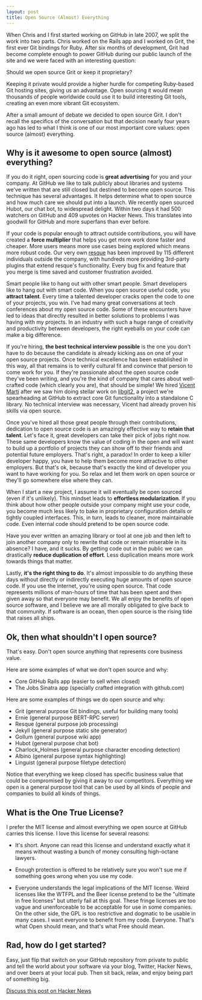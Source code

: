 ```yaml
---
layout: post
title: Open Source (Almost) Everything
---
```


When Chris and I first started working on GitHub in late 2007, we split the work into two parts. Chris worked on the Rails app and I worked on Grit, the first ever Git bindings for Ruby. After six months of development, Grit had become complete enough to power GitHub during our public launch of the site and we were faced with an interesting question:

Should we open source Grit or keep it proprietary?

Keeping it private would provide a higher hurdle for competing Ruby-based Git hosting sites, giving us an advantage. Open sourcing it would mean thousands of people worldwide could use it to build interesting Git tools, creating an even more vibrant Git ecosystem.

After a small amount of debate we decided to open source Grit. I don't recall the specifics of the conversation but that decision nearly four years ago has led to what I think is one of our most important core values: open source (almost) everything.

Why is it awesome to open source (almost) everything?
-----------------------------------------------------

If you do it right, open sourcing code is **great advertising** for you and your company. At GitHub we like to talk publicly about libraries and systems we've written that are still closed but destined to become open source. This technique has several advantages. It helps determine what to open source and how much care we should put into a launch. We recently open sourced Hubot, our chat bot, to widespread delight. Within two days it had 500 watchers on GitHub and 409 upvotes on Hacker News. This translates into goodwill for GitHub and more superfans than ever before.

If your code is popular enough to attract outside contributions, you will have created a **force multiplier** that helps you get more work done faster and cheaper. More users means more use cases being explored which means more robust code. Our very own [resque](https://github.com/defunkt/resque) has been improved by 115 different individuals outside the company, with hundreds more providing 3rd-party plugins that extend resque's functionality. Every bug fix and feature that you merge is time saved and customer frustration avoided.

Smart people like to hang out with other smart people. Smart developers like to hang out with smart code. When you open source useful code, you **attract talent**. Every time a talented developer cracks open the code to one of your projects, you win. I've had many great conversations at tech conferences about my open source code. Some of these encounters have led to ideas that directly resulted in better solutions to problems I was having with my projects. In an industry with such a huge range of creativity and productivity between developers, the right eyeballs on your code can make a big difference.

If you're hiring, **the best technical interview possible** is the one you don't have to do because the candidate is already kicking ass on one of your open source projects. Once technical excellence has been established in this way, all that remains is to verify cultural fit and convince that person to come work for you. If they're passionate about the open source code they've been writing, and you're the kind of company that cares about well-crafted code (which clearly you are), that should be simple! We hired [Vicent Martí](https://github.com/tanoku) after we saw him doing stellar work on [libgit2](https://github.com/libgit2/libgit2), a project we're spearheading at GitHub to extract core Git functionality into a standalone C library. No technical interview was necessary, Vicent had already proven his skills via open source.

Once you've hired all those great people through their contributions, dedication to open source code is an amazingly effective way to **retain that talent**. Let's face it, great developers can take their pick of jobs right now. These same developers know the value of coding in the open and will want to build up a portfolio of projects they can show off to their friends and potential future employers. That's right, a paradox! In order to keep a killer developer happy, you have to help them become more attractive to other employers. But that's ok, because that's exactly the kind of developer you want to have working for you. So relax and let them work on open source or they'll go somewhere else where they can.

When I start a new project, I assume it will eventually be open sourced (even if it's unlikely). This mindset leads to **effortless modularization**. If you think about how other people outside your company might use your code, you become much less likely to bake in proprietary configuration details or tightly coupled interfaces. This, in turn, leads to cleaner, more maintainable code. Even internal code should pretend to be open source code. 

Have you ever written an amazing library or tool at one job and then left to join another company only to rewrite that code or remain miserable in its absence? I have, and it sucks. By getting code out in the public we can drastically **reduce duplication of effort**. Less duplication means more work towards things that matter.

Lastly, **it's the right thing to do**. It's almost impossible to do anything these days without directly or indirectly executing huge amounts of open source code. If you use the internet, you're using open source. That code represents millions of man-hours of time that has been spent and then given away so that everyone may benefit. We all enjoy the benefits of open source software, and I believe we are all morally obligated to give back to that community. If software is an ocean, then open source is the rising tide that raises all ships.

Ok, then what shouldn't I open source?
--------------------------------------

That's easy. Don't open source anything that represents core business value.

Here are some examples of what we don't open source and why:

* Core GitHub Rails app (easier to sell when closed)
* The Jobs Sinatra app (specially crafted integration with github.com)

Here are some examples of things we do open source and why:

* Grit (general purpose Git bindings, useful for building many tools)
* Ernie (general purpose BERT-RPC server)
* Resque (general purpose job processing)
* Jekyll (general purpose static site generator)
* Gollum (general purpose wiki app)
* Hubot (general purpose chat bot)
* Charlock_Holmes (general purpose character encoding detection)
* Albino (general purpose syntax highlighting)
* Linguist (general purpose filetype detection)

Notice that everything we keep closed has specific business value that could be compromised by giving it away to our competitors. Everything we open is a general purpose tool that can be used by all kinds of people and companies to build all kinds of things.

What is the One True License?
-----------------------------

I prefer the MIT license and almost everything we open source at GitHub carries this license. I love this license for several reasons:

* It's short. Anyone can read this license and understand exactly what it means without wasting a bunch of money consulting high-octane lawyers.

* Enough protection is offered to be relatively sure you won't sue me if something goes wrong when you use my code.

* Everyone understands the legal implications of the MIT license. Weird licenses like the WTFPL and the Beer license pretend to be the "ultimate in free licenses" but utterly fail at this goal. These fringe licenses are too vague and unenforceable to be acceptable for use in some companies. On the other side, the GPL is too restrictive and dogmatic to be usable in many cases. I want everyone to benefit from my code. Everyone. That's what Open should mean, and that's what Free should mean.

Rad, how do I get started?
--------------------------

Easy, just flip that switch on your GitHub repository from private to public and tell the world about your software via your blog, Twitter, Hacker News, and over beers at your local pub. Then sit back, relax, and enjoy being part of something big.

[Discuss this post on Hacker News](http://news.ycombinator.com/item?id=3267432)
